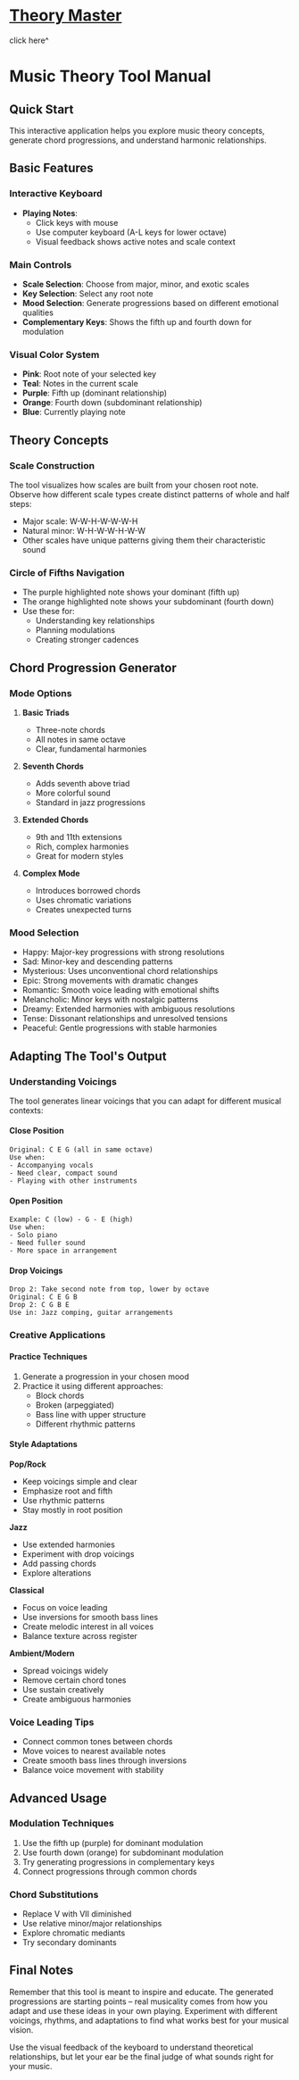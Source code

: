 # [Theory Master](https://elkmire.github.io/Theory-Master/)
click here^

# Music Theory Tool Manual

## Quick Start
This interactive application helps you explore music theory concepts, generate chord progressions, and understand harmonic relationships.

## Basic Features

### Interactive Keyboard
* **Playing Notes**: 
  * Click keys with mouse
  * Use computer keyboard (A-L keys for lower octave)
  * Visual feedback shows active notes and scale context

### Main Controls
* **Scale Selection**: Choose from major, minor, and exotic scales
* **Key Selection**: Select any root note
* **Mood Selection**: Generate progressions based on different emotional qualities
* **Complementary Keys**: Shows the fifth up and fourth down for modulation

### Visual Color System
* **Pink**: Root note of your selected key
* **Teal**: Notes in the current scale
* **Purple**: Fifth up (dominant relationship)
* **Orange**: Fourth down (subdominant relationship)
* **Blue**: Currently playing note

## Theory Concepts

### Scale Construction
The tool visualizes how scales are built from your chosen root note. Observe how different scale types create distinct patterns of whole and half steps:
* Major scale: W-W-H-W-W-W-H
* Natural minor: W-H-W-W-H-W-W
* Other scales have unique patterns giving them their characteristic sound

### Circle of Fifths Navigation
* The purple highlighted note shows your dominant (fifth up)
* The orange highlighted note shows your subdominant (fourth down)
* Use these for:
  * Understanding key relationships
  * Planning modulations
  * Creating stronger cadences

## Chord Progression Generator

### Mode Options
1. **Basic Triads**
   * Three-note chords
   * All notes in same octave
   * Clear, fundamental harmonies

2. **Seventh Chords**
   * Adds seventh above triad
   * More colorful sound
   * Standard in jazz progressions

3. **Extended Chords**
   * 9th and 11th extensions
   * Rich, complex harmonies
   * Great for modern styles

4. **Complex Mode**
   * Introduces borrowed chords
   * Uses chromatic variations
   * Creates unexpected turns

### Mood Selection
* Happy: Major-key progressions with strong resolutions
* Sad: Minor-key and descending patterns
* Mysterious: Uses unconventional chord relationships
* Epic: Strong movements with dramatic changes
* Romantic: Smooth voice leading with emotional shifts
* Melancholic: Minor keys with nostalgic patterns
* Dreamy: Extended harmonies with ambiguous resolutions
* Tense: Dissonant relationships and unresolved tensions
* Peaceful: Gentle progressions with stable harmonies

## Adapting The Tool's Output

### Understanding Voicings
The tool generates linear voicings that you can adapt for different musical contexts:

#### Close Position
```
Original: C E G (all in same octave)
Use when: 
- Accompanying vocals
- Need clear, compact sound
- Playing with other instruments
```

#### Open Position
```
Example: C (low) - G - E (high)
Use when:
- Solo piano
- Need fuller sound
- More space in arrangement
```

#### Drop Voicings
```
Drop 2: Take second note from top, lower by octave
Original: C E G B
Drop 2: C G B E
Use in: Jazz comping, guitar arrangements
```

### Creative Applications

#### Practice Techniques
1. Generate a progression in your chosen mood
2. Practice it using different approaches:
   * Block chords
   * Broken (arpeggiated)
   * Bass line with upper structure
   * Different rhythmic patterns

#### Style Adaptations

**Pop/Rock**
* Keep voicings simple and clear
* Emphasize root and fifth
* Use rhythmic patterns
* Stay mostly in root position

**Jazz**
* Use extended harmonies
* Experiment with drop voicings
* Add passing chords
* Explore alterations

**Classical**
* Focus on voice leading
* Use inversions for smooth bass lines
* Create melodic interest in all voices
* Balance texture across register

**Ambient/Modern**
* Spread voicings widely
* Remove certain chord tones
* Use sustain creatively
* Create ambiguous harmonies

### Voice Leading Tips
* Connect common tones between chords
* Move voices to nearest available notes
* Create smooth bass lines through inversions
* Balance voice movement with stability

## Advanced Usage

### Modulation Techniques
1. Use the fifth up (purple) for dominant modulation
2. Use fourth down (orange) for subdominant modulation
3. Try generating progressions in complementary keys
4. Connect progressions through common chords

### Chord Substitutions
* Replace V with VII diminished
* Use relative minor/major relationships
* Explore chromatic mediants
* Try secondary dominants

## Final Notes

Remember that this tool is meant to inspire and educate. The generated progressions are starting points – real musicality comes from how you adapt and use these ideas in your own playing. Experiment with different voicings, rhythms, and adaptations to find what works best for your musical vision.

Use the visual feedback of the keyboard to understand theoretical relationships, but let your ear be the final judge of what sounds right for your music.
